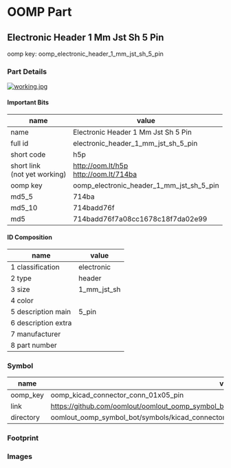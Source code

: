 # OOMP Part  
## Electronic Header 1 Mm Jst Sh 5 Pin  
  
oomp key: oomp_electronic_header_1_mm_jst_sh_5_pin  
  
### Part Details  
  
[![working.jpg](working_600.jpg)](working.jpg)  
  
#### Important Bits  
| name | value | 
| --- | --- | 
| name | Electronic Header 1 Mm Jst Sh 5 Pin | 
| full id | electronic_header_1_mm_jst_sh_5_pin | 
| short code | h5p | 
| short link<br>(not yet working) | http://oom.lt/h5p<br>http://oom.lt/714ba | 
| oomp key | oomp_electronic_header_1_mm_jst_sh_5_pin | 
| md5_5 | 714ba | 
| md5_10 | 714badd76f | 
| md5 | 714badd76f7a08cc1678c18f7da02e99 | 
#### ID Composition  
| name | value | 
| --- | --- | 
| 1 classification | electronic | 
| 2 type | header | 
| 3 size | 1_mm_jst_sh | 
| 4 color |  | 
| 5 description main | 5_pin | 
| 6 description extra |  | 
| 7 manufacturer |  | 
| 8 part number |  | 
### Symbol  
| name | value | 
| --- | --- | 
| oomp_key | oomp_kicad_connector_conn_01x05_pin | 
| link | https://github.com/oomlout/oomlout_oomp_symbol_bot/tree/main/symbols/kicad_connector_conn_01x05_pin | 
| directory | oomlout_oomp_symbol_bot/symbols/kicad_connector_conn_01x05_pin//working/working.kicad_sym | 
### Footprint  
### Images  
